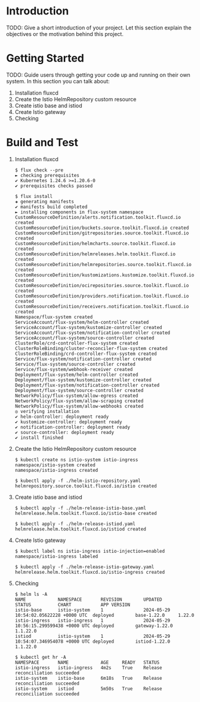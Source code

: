 # Introduction 
TODO: Give a short introduction of your project. Let this section explain the objectives or the motivation behind this project. 

# Getting Started
TODO: Guide users through getting your code up and running on their own system. In this section you can talk about:
1.	Installation fluxcd
2.	Create the Istio HelmRepository custom resource
3.	Create istio base and istiod
4.	Create Istio gateway
5.  Checking
# Build and Test
1. Installation fluxcd
    ```
    $ flux check --pre
    ► checking prerequisites
    ✔ Kubernetes 1.24.6 >=1.20.6-0
    ✔ prerequisites checks passed

    $ flux install
    ✚ generating manifests
    ✔ manifests build completed
    ► installing components in flux-system namespace
    CustomResourceDefinition/alerts.notification.toolkit.fluxcd.io created
    CustomResourceDefinition/buckets.source.toolkit.fluxcd.io created
    CustomResourceDefinition/gitrepositories.source.toolkit.fluxcd.io created
    CustomResourceDefinition/helmcharts.source.toolkit.fluxcd.io created
    CustomResourceDefinition/helmreleases.helm.toolkit.fluxcd.io created
    CustomResourceDefinition/helmrepositories.source.toolkit.fluxcd.io created
    CustomResourceDefinition/kustomizations.kustomize.toolkit.fluxcd.io created
    CustomResourceDefinition/ocirepositories.source.toolkit.fluxcd.io created
    CustomResourceDefinition/providers.notification.toolkit.fluxcd.io created
    CustomResourceDefinition/receivers.notification.toolkit.fluxcd.io created
    Namespace/flux-system created
    ServiceAccount/flux-system/helm-controller created
    ServiceAccount/flux-system/kustomize-controller created
    ServiceAccount/flux-system/notification-controller created
    ServiceAccount/flux-system/source-controller created
    ClusterRole/crd-controller-flux-system created
    ClusterRoleBinding/cluster-reconciler-flux-system created
    ClusterRoleBinding/crd-controller-flux-system created
    Service/flux-system/notification-controller created
    Service/flux-system/source-controller created
    Service/flux-system/webhook-receiver created
    Deployment/flux-system/helm-controller created
    Deployment/flux-system/kustomize-controller created
    Deployment/flux-system/notification-controller created
    Deployment/flux-system/source-controller created
    NetworkPolicy/flux-system/allow-egress created
    NetworkPolicy/flux-system/allow-scraping created
    NetworkPolicy/flux-system/allow-webhooks created
    ◎ verifying installation
    ✔ helm-controller: deployment ready
    ✔ kustomize-controller: deployment ready
    ✔ notification-controller: deployment ready
    ✔ source-controller: deployment ready
    ✔ install finished

2. Create the Istio HelmRepository custom resource
    ```
    $ kubectl create ns istio-system istio-ingress
    namespace/istio-system created
    namespace/istio-ingress created

    $ kubectl apply -f ./helm-istio-repository.yaml
    helmrepository.source.toolkit.fluxcd.io/istio created

3. Create istio base and istiod
    ```
    $ kubectl apply -f ./helm-release-istio-base.yaml
    helmrelease.helm.toolkit.fluxcd.io/istio-base created

    $ kubectl apply -f ./helm-release-istiod.yaml
    helmrelease.helm.toolkit.fluxcd.io/istiod created

4. Create Istio gateway
    ```
    $ kubectl label ns istio-ingress istio-injection=enabled
    namespace/istio-ingress labeled

    $ kubectl apply -f ./helm-release-istio-gateway.yaml
    helmrelease.helm.toolkit.fluxcd.io/istio-ingress created

5. Checking
    ```
    $ helm ls -A
    NAME            NAMESPACE       REVISION        UPDATED                                 STATUS          CHART           APP VERSION
    istio-base      istio-system    1               2024-05-29 10:54:02.05622228 +0000 UTC  deployed        base-1.22.0     1.22.0   
    istio-ingress   istio-ingress   1               2024-05-29 10:56:15.299599438 +0000 UTC deployed        gateway-1.22.0   1.1.22.0   
    istiod          istio-system    1               2024-05-29 10:54:07.346954078 +0000 UTC deployed        istiod-1.22.0  1.1.22.0
    
    $ kubectl get hr -A
    NAMESPACE       NAME            AGE     READY   STATUS
    istio-ingress   istio-ingress   4m2s    True    Release reconciliation succeeded
    istio-system    istio-base      6m18s   True    Release reconciliation succeeded
    istio-system    istiod          5m50s   True    Release reconciliation succeeded